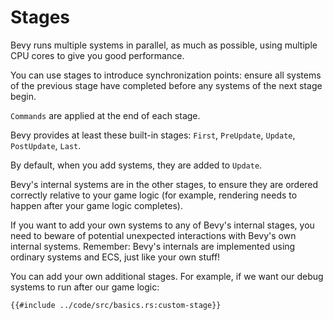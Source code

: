 # Stages

Bevy runs multiple systems in parallel, as much as possible, using multiple CPU
cores to give you good performance.

You can use stages to introduce synchronization points: ensure all systems of
the previous stage have completed before any systems of the next stage begin.

`Commands` are applied at the end of each stage.

Bevy provides at least these built-in stages: `First`, `PreUpdate`, `Update`, `PostUpdate`, `Last`.

By default, when you add systems, they are added to `Update`.

Bevy's internal systems are in the other stages, to ensure they are ordered
correctly relative to your game logic (for example, rendering needs to happen
after your game logic completes).

If you want to add your own systems to any of Bevy's internal stages, you need
to beware of potential unexpected interactions with Bevy's own internal systems.
Remember: Bevy's internals are implemented using ordinary systems and ECS, just
like your own stuff!

You can add your own additional stages. For example, if we want our debug systems to run after our game logic:

```rust,no_run,noplayground
{{#include ../code/src/basics.rs:custom-stage}}
```
